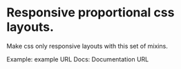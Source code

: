 # Responsive proportional css layouts.

Make css only responsive layouts with this set of mixins.

Example: example URL
Docs: Documentation URL
